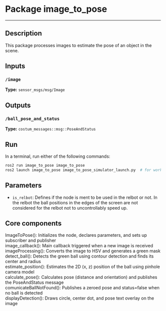 # Package image_to_pose

-----------------------------------------------

## Description  
This package processes images to estimate the pose of an object in the scene.

## Inputs  
### `/image`  
**Type:** `sensor_msgs/msg/Image`  

## Outputs  
### `/ball_pose_and_status`  
**Type:** `costum_messages::msg::PoseAndStatus`  

## Run  
In a terminal, run either of the following commands:  
```bash  
ros2 run image_to_pose image_to_pose  
ros2 launch image_to_pose image_to_pose_simulator_launch.py  # for working in the pc
```  

## Parameters  
- `is_relbot`: Defines if the node is ment to be used in the relbot or not. In the relbot the ball positions in the edges of the screen are not considered for the relbot not to uncontrollably speed up.  

## Core components  
ImageToPose(): Initializes the node, declares parameters, and sets up subscriber and publisher  
image_callback(): Main callback triggered when a new image is received  
imageProcessing(): Converts the image to HSV and generates a green mask  
detect_ball(): Detects the green ball using contour detection and finds its center and radius  
estimate_position(): Estimates the 2D (x, z) position of the ball using pinhole camera model  
calculate_pose(): Calculates pose (distance and orientation) and publishes the PoseAndStatus message  
comunicateBallNotFound(): Publishes a zeroed pose and status=false when no ball is detected  
displayDetection(): Draws circle, center dot, and pose text overlay on the image  
